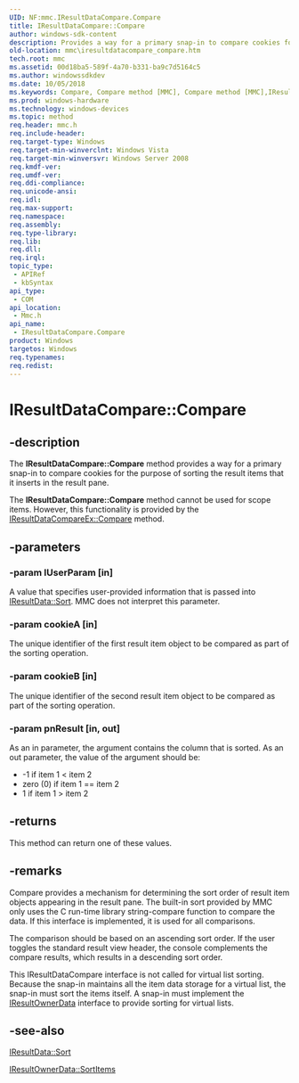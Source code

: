 ```yaml
---
UID: NF:mmc.IResultDataCompare.Compare
title: IResultDataCompare::Compare
author: windows-sdk-content
description: Provides a way for a primary snap-in to compare cookies for the purpose of sorting the result items that it inserts in the result pane.
old-location: mmc\iresultdatacompare_compare.htm
tech.root: mmc
ms.assetid: 00d18ba5-589f-4a70-b331-ba9c7d5164c5
ms.author: windowssdkdev
ms.date: 10/05/2018
ms.keywords: Compare, Compare method [MMC], Compare method [MMC],IResultDataCompare interface, IResultDataCompare interface [MMC],Compare method, IResultDataCompare.Compare, IResultDataCompare::Compare, _slate_iresultdatacompare_compare, mmc.iresultdatacompare_compare, mmc/IResultDataCompare::Compare
ms.prod: windows-hardware
ms.technology: windows-devices
ms.topic: method
req.header: mmc.h
req.include-header: 
req.target-type: Windows
req.target-min-winverclnt: Windows Vista
req.target-min-winversvr: Windows Server 2008
req.kmdf-ver: 
req.umdf-ver: 
req.ddi-compliance: 
req.unicode-ansi: 
req.idl: 
req.max-support: 
req.namespace: 
req.assembly: 
req.type-library: 
req.lib: 
req.dll: 
req.irql: 
topic_type:
 - APIRef
 - kbSyntax
api_type:
 - COM
api_location:
 - Mmc.h
api_name:
 - IResultDataCompare.Compare
product: Windows
targetos: Windows
req.typenames: 
req.redist: 
---
```


# IResultDataCompare::Compare


## -description


The <b>IResultDataCompare::Compare</b> method provides a way for a primary snap-in to compare cookies for the purpose of sorting the result items that it inserts in the result pane.

The <b>IResultDataCompare::Compare</b> method cannot be used for scope items. However, this functionality is provided by the 
<a href="https://msdn.microsoft.com/0e3a8094-0d09-4a9c-8211-a0eb6a89ad55">IResultDataCompareEx::Compare</a> method.


## -parameters




### -param lUserParam [in]

A value that specifies user-provided information that is passed into 
<a href="https://msdn.microsoft.com/457eccaf-3727-4b29-a38b-9f009749673e">IResultData::Sort</a>. MMC does not interpret this parameter.


### -param cookieA [in]

The unique identifier of the first result item object to be compared as part of the sorting operation.


### -param cookieB [in]

The unique identifier of the second result item object to be compared as part of the sorting operation.


### -param pnResult [in, out]

As an in parameter, the argument contains the column that is sorted. As an out parameter, the value of the argument should be:

<ul>
<li>-1 if item 1 &lt; item 2</li>
<li>zero (0) if item 1 == item 2</li>
<li>1 if item 1 &gt; item 2</li>
</ul>

## -returns



This method can return one of these values.




## -remarks



Compare provides a mechanism for determining the sort order of result item objects appearing in the result pane. The built-in sort provided by MMC only uses the C run-time library string-compare function to compare the data. If this interface is implemented, it is used for all comparisons.

The comparison should be based on an ascending sort order. If the user toggles the standard result view header, the console complements the compare results, which results in a descending sort order.

This 
IResultDataCompare interface is not called for virtual list sorting. Because the snap-in maintains all the item data storage for a virtual list, the snap-in must sort the items itself. A snap-in must implement the 
<a href="https://msdn.microsoft.com/184f3783-9000-45aa-867b-580800b560b3">IResultOwnerData</a> interface to provide sorting for virtual lists.




## -see-also




<a href="https://msdn.microsoft.com/457eccaf-3727-4b29-a38b-9f009749673e">IResultData::Sort</a>



<a href="https://msdn.microsoft.com/5326e935-cb6c-4f76-8c9b-87d910dbbb0d">IResultOwnerData::SortItems</a>
 

 

